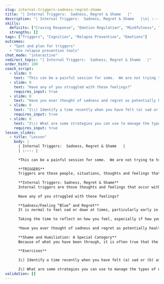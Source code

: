 ```yaml
---
slug: internal-triggers-sadness-regret-shame
title: "| Internal Triggers:  Sadness, Regret & Shame   |"
description: "| Internal Triggers:  Sadness, Regret & Shame   |\n| :---- |"
skills:
  deficits: ["Craving Response", "Emotion Regulation", "Mindfulness", "Relapse Prevention"]
  strengths: []
tags: ["Triggers", "Cognition", "Relapse Prevention", "Emotions"]
outcomes:
  - "Spot and plan for triggers"
  - "Use relapse prevention tools"
chat_mode: "interactive"
redirect_topic: "| Internal Triggers:  Sadness, Regret & Shame   |"
order_hint: 100
coach_script:
  - slide: 0
    text: "This can be a painful session for some.  We are not trying to torture you\\!  We simply want to give you the opportunity to think through and talk about all the issues that may affect your ability to succeed at changing your relationship to substances and/or compulsive behaviors.  These are painful feelings and cause many people to relapse.  We want you to be prepared."
  - slide: 0
    text: "Have any of you struggled with these feelings?"
    requires_input: true
  - slide: 0
    text: "Have you ever thought of sadness and regret as potentially healthy feeling states?  Do you see how being aware of them can help you move forward and toward positive change (e.g., I feel sad that my use caused me to lose my friendship to Tom, I will work hard to not let that happen to my other friendships)."
  - slide: 0
    text: "1\\) Identify a time recently when you have felt (a) sad or (b) ashamed. What were your thoughts associated with these feelings? Where did the feelings lead you? Did you communicate the feelings to anyone?"
    requires_input: true
  - slide: 0
    text: "2\\) What are some strategies you can use to manage the types of emotions we have discussed?"
    requires_input: true
lesson_slides:
  - title: "Lesson"
    body: |
      | Internal Triggers:  Sadness, Regret & Shame   |
      | :---- |
      
      *This can be a painful session for some.  We are not trying to torture you\!  We simply want to give you the opportunity to think through and talk about all the issues that may affect your ability to succeed at changing your relationship to substances and/or compulsive behaviors.  These are painful feelings and cause many people to relapse.  We want you to be prepared.*
      
      **TRIGGERS**   
      Triggers are those people, situations, thoughts and feelings that you associate with your alcohol or other drug use. Just the sight/thought/smell/sound of that trigger is often enough to start a physical and psychological reaction *as if you had the alcohol/drug in your hand*. Once this has occurred, actual use may not be far away. There are two major types of triggers: **external** (people, places and situations) and **internal**. Today we will be discussing internal triggers.
      
      **Internal Triggers: Sadness, Regret & Shame**  
      Internal triggers are those thoughts and feelings that occur within us that might lead to using. Thoughts and feelings are often thrown together as if they were one category and include (1) sadness/regrets and (2) shame/humiliation. These are in fact very different states that need to be understood and dealt with in different ways if you want to prevent these feelings from acting as internal triggers to relapse. 
      
      Have any of you struggled with these feelings?
      
      **Sadness/Feeling “Blue” and Regret**  
      It is normal to feel sad or down at times, particularly early in the change process (1-3 months). What is most helpful is to be **AWARE** of these feelings, because they can be powerful triggers for using. Many people are used to the frantic chaos created by their use, and have never slowed down enough to notice sadness or regret.  Many believe the feelings are just caused by use rather than an underlying depression or real loss in their life (e.g., loss of time, relationships, health).
      
      Taking the time to reflect on how you feel, especially if how you feel is not so good, can be painful and difficult. It can also be crucial to sustaining change. For many people, the ordeal associated with excessive substance use or compulsive behaviors has caused great pain and havoc to themselves and those close to them. “Digging out” of this chaos will naturally involve not only finding the hopefulness needed to change, but also **TOLERATING** the sadness and regrets of damage done and opportunities missed. Taking the time to recognize this and experience the pain and sadness of it can ultimately help you move forward and unload some of this baggage. This is a difficult process, however, and should be done with the help and support of those around you, not on your own. 
      
      *Have you ever thought of sadness and regret as potentially healthy feeling states?  Do you see how being aware of them can help you move forward and toward positive change (e.g., I feel sad that my use caused me to lose my friendship to Tom, I will work hard to not let that happen to my other friendships).*
      
      **Shame and Humiliation: A Special Category**  
      Because of what you have been through, it is often true that the damage done (to yourself and others) while using substances or engaging in compulsive behaviors causes great shame or humiliation as you begin to change. This should not be confused with regrets and sadness, which are painful but reasonable responses to what may have happened in your life. Unlike those feelings, shame and humiliation are self-destructive responses that leave you no room to grow or move. Instead, they often lead to isolation, anger, and confusion over how to move forward. Feelings of shame are often accompanied by self-critical ideas like: “I really haven’t suffered enough yet,” or “The problem isn’t my use; I’m just a bad person.” Unlike sadness and regrets, dwelling on these thoughts and feelings leads nowhere fast (except to relapse). Experiencing the discomfort of sadness can lead *back to other people* and to positive connections; dwelling on your “badness” leads *away* from other people and into hiding. Learning to recognize the difference between these two types of emotions is critical.
      
      **Exercises**
      
      1\) Identify a time recently when you have felt (a) sad or (b) ashamed. What were your thoughts associated with these feelings? Where did the feelings lead you? Did you communicate the feelings to anyone?
      
      2\) What are some strategies you can use to manage the types of emotions we have discussed?
validation: []
---
```

